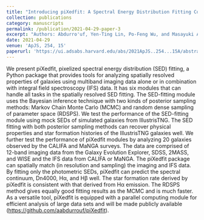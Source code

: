 ```yaml
---
title: "Introducing piXedfit: A Spectral Energy Distribution Fitting Code Designed for Resolved Sources"
collection: publications
category: manuscripts
permalink: /publication/2021-04-29-paper-3
excerpt: "Authors: Abdurro'uf, Yen-Ting Lin, Po-Feng Wu, and Masayuki Akiyama"
date: 2021-04-29
venue: 'ApJS, 254, 15'
paperurl: 'https://ui.adsabs.harvard.edu/abs/2021ApJS..254...15A/abstract'
---
```


We present piXedfit, pixelized spectral energy distribution (SED) fitting, a Python package that provides tools for analyzing spatially resolved properties of galaxies using multiband imaging data alone or in combination with integral field spectroscopy (IFS) data. It has six modules that can handle all tasks in the spatially resolved SED fitting. The SED-fitting module uses the Bayesian inference technique with two kinds of posterior sampling methods: Markov Chain Monte Carlo (MCMC) and random dense sampling of parameter space (RDSPS). We test the performance of the SED-fitting module using mock SEDs of simulated galaxies from IllustrisTNG. The SED fitting with both posterior sampling methods can recover physical properties and star formation histories of the IllustrisTNG galaxies well. We further test the performance of piXedfit modules by analyzing 20 galaxies observed by the CALIFA and MaNGA surveys. The data are comprised of 12-band imaging data from the Galaxy Evolution Explorer, SDSS, 2MASS, and WISE and the IFS data from CALIFA or MaNGA. The piXedfit package can spatially match (in resolution and sampling) the imaging and IFS data. By fitting only the photometric SEDs, piXedfit can predict the spectral continuum, Dn4000, Hα, and Hβ well. The star formation rate derived by piXedfit is consistent with that derived from Hα emission. The RDSPS method gives equally good fitting results as the MCMC and is much faster. As a versatile tool, piXedfit is equipped with a parallel computing module for efficient analysis of large data sets and will be made publicly available (https://github.com/aabdurrouf/piXedfit).

